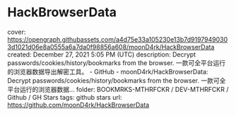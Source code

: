 # HackBrowserData

cover: https://opengraph.githubassets.com/a4d75e33a105230e13b7d91979490303d1021d06e8a0555a6a7da0f98856a608/moonD4rk/HackBrowserData
created: December 27, 2021 5:05 PM (UTC)
description: Decrypt passwords/cookies/history/bookmarks from the browser. 一款可全平台运行的浏览器数据导出解密工具。 - GitHub - moonD4rk/HackBrowserData: Decrypt passwords/cookies/history/bookmarks from the browser. 一款可全平台运行的浏览器数据...
folder: BOOKMRKS-MTHRFCKR / DEV-MTHRFCKR / Github / GH Stars
tags: github stars
url: https://github.com/moonD4rk/HackBrowserData